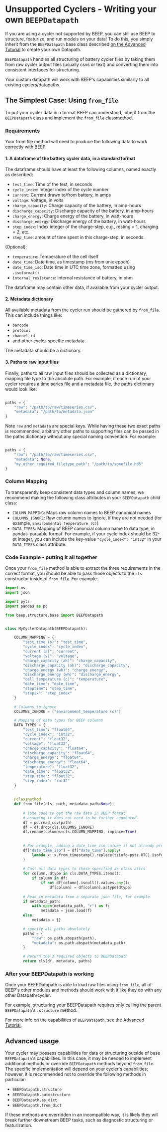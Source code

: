 # Unsupported Cyclers - Writing your own `BEEPDatapath`


If you are using a cycler not supported by BEEP, you can still use BEEP to structure, featurize, and run models on your data! 
To do this, you simply inherit from the `BEEPDatapath` base class described [on the Advanced Tutorial](tutorial2.md) to create your own Datapath.

`BEEPDatapath` handles all structuring of battery cycler files by taking them from raw cycler output files (usually csvs or text) and converting them
into consistent interfaces for structuring.

Your custom datapath will work with BEEP's capabilities similarly to all existing cyclers/datapaths. 


## The Simplest Case: Using `from_file`

To put your cycler data in a format BEEP can understand, inherit from the `BEEPDatapath` class and implement the `from_file` classmethod.


### Requirements

Your from file method will need to produce the following data to work correctly with BEEP.

#### 1. A dataframe of the battery cycler data, in a standard format

The dataframe should have at least the following columns, named exactly as described:

- `test_time`: Time of the test, in seconds
- `cycle_index`: Integer index of the cycle number
- `current`: Current drawn to/from battery, in amps
- `voltage`: Voltage, in volts
- `charge_capacity`: Charge capacity of the battery, in amp-hours
- `discharge_capacity`: Discharge capacity of the battery, in amp-hours
- `charge_energy`: Charge energy of the battery, in watt-hours
- `discharge_energy`: Discharge energy of the battery, in watt-hours
- `step_index`: Index integer of the charge-step, e.g., resting = 1, charging = 2, etc.
- `step_time`: amount of time spent in this charge-step, in seconds.

(Optional):

- `temperature`: Temperature of the cell itself
- `date_time`: Date time, as timestamp (ms from unix epoch)
- `date_time_iso`: Date time in UTC time zone, formatted using `.isoformat()`
- `internal_resistance`: Internal resistance of battery, in ohm

The dataframe may contain other data, if available from your cycler output.


#### 2. Metadata dictionary

All available metadata from the cycler run should be gathered by `from_file`. This can include things like:

- `barcode`
- `protocol`
- `channel_id`
- and other cycler-specific metadata.

The metadata should be a dictionary.



#### 3. Paths to raw input files

Finally, paths to all raw input files should be collected as a dictionary, mapping file type to the absolute path. For example, if each
run of your cycler requires a time series file and a metadata file, the paths dictionary would look like:


```python

paths = {
    "raw": "/path/to/raw/timeseries.csv",
    "metadata": "/path/to/metadata.json"
}
```

Note `raw` and `metadata` are special keys. While having these two exact paths is recommended, arbitrary other paths to supporting files
can be passed in the paths dictionary without any special naming convention. For example:


```python

paths = {
    "raw": "/path/to/raw/timeseries.csv",
    "metadata": None,
    "my_other_required_filetype_path": "/path/to/somefile.hd5"
}
```


### Column Mapping

To transparently keep consistent data types and column names, we recommend making the following class attributes in your `BEEPDatapath` child class:

- `COLUMN_MAPPING`: Maps raw column names to BEEP canonical names
- `COLUMNS_IGNORE`: Raw column names to ignore, if they are not needed (for example, `Environmental Temperature (C)`) 
- `DATA_TYPES`: Mapping of BEEP canoncial column name to data type, in pandas-parsable format. For example, if your cycle index should be 32-pt integer, you can include the key-value `"cycle_index": "int32"` in your `DATA_TYPES` class attribute.


### Code Example - putting it all together

Once your `from_file` method is able to extract the three requirements in the correct format, you should be able to pass those
objects to the `cls` constructor inside of `from_file`. For example:



```python
import os
import json

import pytz
import pandas as pd

from beep.structure.base import BEEPDatapath


class MyCyclerDatapath(BEEPDatapath):

    COLUMN_MAPPING = {
        "test_time (s)": "test_time",
        "cycle_index": "cycle_index",
        "current (a)": "current",
        "voltage (v)": "voltage",
        "charge_capacity (ah)": "charge_capacity",
        "discharge_capacity (ah)": "discharge_capacity",
        "charge_energy (wh)": "charge_energy",
        "discharge_energy (wh)": "discharge_energy",
        "cell_temperature (c)": "temperature",
        "date_time": "date_time",
        "steptime": "step_time",
        "stepix": "step_index"
    }

    # Columns to ignore
    COLUMNS_IGNORE = ["environment_temperature (c)"]

    # Mapping of data types for BEEP columns
    DATA_TYPES = {
        "test_time": "float64",
        "cycle_index": "int32",
        "current": "float32",
        "voltage": "float32",
        "charge_capacity": "float64",
        "discharge_capacity": "float64",
        "charge_energy": "float64",
        "discharge_energy": "float64",
        "temperature": "float32",
        "date_time": "float32",
        "step_time": "float32",
        "step_index": "int32"
    }
    
    
    @classmethod
    def from_file(cls, path, metadata_path=None):
        
        # some code to get the raw data in BEEP format
        # assuming it does not need to be further augmented
        df = pd.read_csv(path)
        df = df.drop(cls.COLUMNS_IGNORE)
        df.rename(columns=cls.COLUMN_MAPPING, inplace=True)
        
        
        # For example, adding a date_time_iso column if not already present
        df["date_time_iso"] = df["date_time"].apply(
            lambda x: x.from_timestamp().replace(tzinfo=pytz.UTC).isoformat()
        )
        
        # Cast all data types to those specified as class attrs
        for column, dtype in cls.DATA_TYPES.items():
            if column in df:
                if not df[column].isnull().values.any():
                    df[column] = df[column].astype(dtype)
        
        # Read in metadata from a separate json file, for example
        if metadata_path:
            with open(metadata_path, "r") as f:
                metadata = json.load(f)
        else:
            metadata = {}

        # specify all paths absolutely
        paths = {
            "raw": os.path.abspath(path),
            "metadata": os.path.abspath(metadata_path)
        }

        # Return the 3 required objects to BEEPDatapath
        return cls(df, metadata, paths)

```




### After your BEEPDatapath is working

Once your BEEPDatapath is able to load raw files using `from_file`, all of BEEP's other modules and methods should work with it like they do with any
other Datapath/cycler.

For example, structuring your BEEPDatapath requires only calling the parent `BEEPDatapath`'s `.structure` method.

For more info on the capabilities of `BEEPDatapath`, see the [Advanced Tutorial](tutorial2.md).



## Advanced usage

Your cycler may possess capabilities for data or structuring outside of base `BEEPDatapath`'s capabilities. In this case,
it may be needed to implement additional methods or override `BEEPDatapath` methods beyond `from_file`. The specific implementation will depend 
on your cycler's capabilities; however, it is recommended not to override the following methods in particular:


- `BEEPDatapath.structure`
- `BEEPDatapath.autostructure`
- `BEEPDatapath.as_dict`
- `BEEPDatapath.from_dict`

If these methods are overridden in an incompatible way, it is likely they will break further downstream BEEP tasks, such as diagnostic
structuring or featurization.